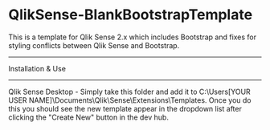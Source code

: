 QlikSense-BlankBootstrapTemplate
================

This is a template for Qlik Sense 2.x which includes Bootstrap and fixes for styling conflicts between Qlik Sense and Bootstrap.

*********************************
Installation & Use
*********************************
Qlik Sense Desktop - Simply take this folder and add it to C:\Users\[YOUR USER NAME]\Documents\Qlik\Sense\Extensions\Templates.
Once you do this you should see the new template appear in the dropdown list after clicking the "Create New" button in the dev hub.
